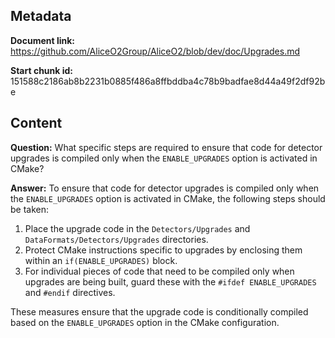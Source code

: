 ## Metadata

**Document link:** https://github.com/AliceO2Group/AliceO2/blob/dev/doc/Upgrades.md

**Start chunk id:** 151588c2186ab8b2231b0885f486a8ffbddba4c78b9badfae8d44a49f2df92be

## Content

**Question:** What specific steps are required to ensure that code for detector upgrades is compiled only when the `ENABLE_UPGRADES` option is activated in CMake?

**Answer:** To ensure that code for detector upgrades is compiled only when the `ENABLE_UPGRADES` option is activated in CMake, the following steps should be taken:

1. Place the upgrade code in the `Detectors/Upgrades` and `DataFormats/Detectors/Upgrades` directories.
2. Protect CMake instructions specific to upgrades by enclosing them within an `if(ENABLE_UPGRADES)` block.
3. For individual pieces of code that need to be compiled only when upgrades are being built, guard these with the `#ifdef ENABLE_UPGRADES` and `#endif` directives.

These measures ensure that the upgrade code is conditionally compiled based on the `ENABLE_UPGRADES` option in the CMake configuration.